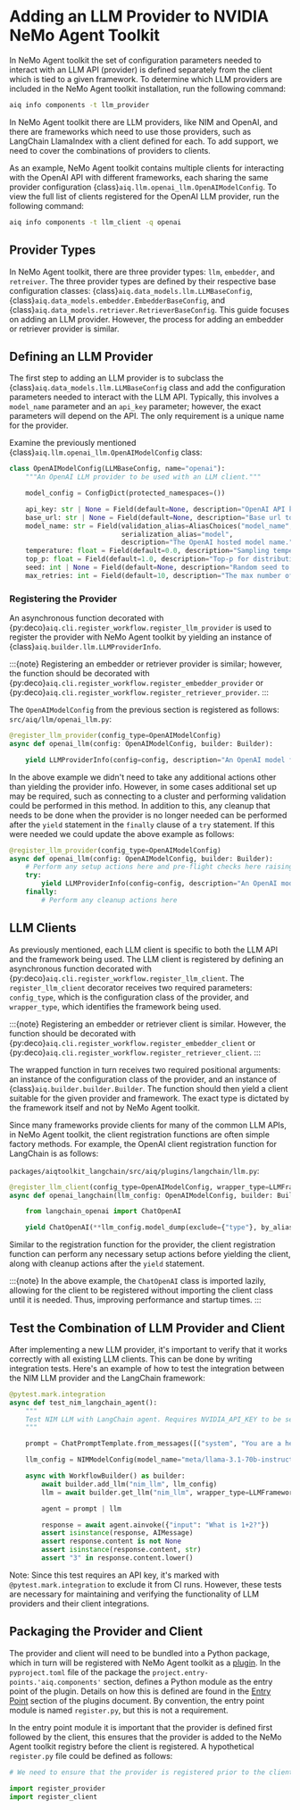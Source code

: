 <!--
SPDX-FileCopyrightText: Copyright (c) 2025, NVIDIA CORPORATION & AFFILIATES. All rights reserved.
SPDX-License-Identifier: Apache-2.0

Licensed under the Apache License, Version 2.0 (the "License");
you may not use this file except in compliance with the License.
You may obtain a copy of the License at

http://www.apache.org/licenses/LICENSE-2.0

Unless required by applicable law or agreed to in writing, software
distributed under the License is distributed on an "AS IS" BASIS,
WITHOUT WARRANTIES OR CONDITIONS OF ANY KIND, either express or implied.
See the License for the specific language governing permissions and
limitations under the License.
-->

# Adding an LLM Provider to NVIDIA NeMo Agent Toolkit

In NeMo Agent toolkit the set of configuration parameters needed to interact with an LLM API (provider) is defined separately from the client which is tied to a given framework. To determine which LLM providers are included in the NeMo Agent toolkit installation, run the following command:
```bash
aiq info components -t llm_provider
```

In NeMo Agent toolkit there are LLM providers, like NIM and OpenAI, and there are frameworks which need to use those providers, such as LangChain LlamaIndex with a client defined for each. To add support, we need to cover the combinations of providers to clients.

As an example, NeMo Agent toolkit contains multiple clients for interacting with the OpenAI API with different frameworks, each sharing the same provider configuration {class}`aiq.llm.openai_llm.OpenAIModelConfig`. To view the full list of clients registered for the OpenAI LLM provider, run the following command:

```bash
aiq info components -t llm_client -q openai
```

## Provider Types

In NeMo Agent toolkit, there are three provider types: `llm`, `embedder`, and `retreiver`. The three provider types are defined by their respective base configuration classes: {class}`aiq.data_models.llm.LLMBaseConfig`, {class}`aiq.data_models.embedder.EmbedderBaseConfig`, and {class}`aiq.data_models.retriever.RetrieverBaseConfig`. This guide focuses on adding an LLM provider. However, the process for adding an embedder or retriever provider is similar.


## Defining an LLM Provider
The first step to adding an LLM provider is to subclass the {class}`aiq.data_models.llm.LLMBaseConfig` class and add the configuration parameters needed to interact with the LLM API. Typically, this involves a `model_name` parameter and an `api_key` parameter; however, the exact parameters will depend on the API. The only requirement is a unique name for the provider.

Examine the previously mentioned {class}`aiq.llm.openai_llm.OpenAIModelConfig` class:
```python
class OpenAIModelConfig(LLMBaseConfig, name="openai"):
    """An OpenAI LLM provider to be used with an LLM client."""

    model_config = ConfigDict(protected_namespaces=())

    api_key: str | None = Field(default=None, description="OpenAI API key to interact with hosted model.")
    base_url: str | None = Field(default=None, description="Base url to the hosted model.")
    model_name: str = Field(validation_alias=AliasChoices("model_name", "model"),
                            serialization_alias="model",
                            description="The OpenAI hosted model name.")
    temperature: float = Field(default=0.0, description="Sampling temperature in [0, 1].")
    top_p: float = Field(default=1.0, description="Top-p for distribution sampling.")
    seed: int | None = Field(default=None, description="Random seed to set for generation.")
    max_retries: int = Field(default=10, description="The max number of retries for the request.")
```


### Registering the Provider
An asynchronous function decorated with {py:deco}`aiq.cli.register_workflow.register_llm_provider` is used to register the provider with NeMo Agent toolkit by yielding an instance of {class}`aiq.builder.llm.LLMProviderInfo`.

:::{note}
Registering an embedder or retriever provider is similar; however, the function should be decorated with  {py:deco}`aiq.cli.register_workflow.register_embedder_provider` or  {py:deco}`aiq.cli.register_workflow.register_retriever_provider`.
:::


The `OpenAIModelConfig` from the previous section is registered as follows:
`src/aiq/llm/openai_llm.py`:
```python
@register_llm_provider(config_type=OpenAIModelConfig)
async def openai_llm(config: OpenAIModelConfig, builder: Builder):

    yield LLMProviderInfo(config=config, description="An OpenAI model for use with an LLM client.")
```

In the above example we didn't need to take any additional actions other than yielding the provider info. However, in some cases additional set up may be required, such as connecting to a cluster and performing validation could be performed in this method. In addition to this, any cleanup that needs to be done when the provider is no longer needed can be performed after the `yield` statement in the `finally` clause of a `try` statement. If this were needed we could update the above example as follows:
```python
@register_llm_provider(config_type=OpenAIModelConfig)
async def openai_llm(config: OpenAIModelConfig, builder: Builder):
    # Perform any setup actions here and pre-flight checks here raising an exception if needed
    try:
        yield LLMProviderInfo(config=config, description="An OpenAI model for use with an LLM client.")
    finally:
        # Perform any cleanup actions here
```

## LLM Clients
As previously mentioned, each LLM client is specific to both the LLM API and the framework being used. The LLM client is registered by defining an asynchronous function decorated with {py:deco}`aiq.cli.register_workflow.register_llm_client`. The `register_llm_client` decorator receives two required parameters: `config_type`, which is the configuration class of the provider, and `wrapper_type`, which identifies the framework being used.

:::{note}
Registering an embedder or retriever client is similar. However, the function should be decorated with {py:deco}`aiq.cli.register_workflow.register_embedder_client` or {py:deco}`aiq.cli.register_workflow.register_retriever_client`.
:::

The wrapped function in turn receives two required positional arguments: an instance of the configuration class of the provider, and an instance of {class}`aiq.builder.builder.Builder`. The function should then yield a client suitable for the given provider and framework. The exact type is dictated by the framework itself and not by NeMo Agent toolkit.

Since many frameworks provide clients for many of the common LLM APIs, in NeMo Agent toolkit, the client registration functions are often simple factory methods. For example, the OpenAI client registration function for LangChain is as follows:

`packages/aiqtoolkit_langchain/src/aiq/plugins/langchain/llm.py`:
```python
@register_llm_client(config_type=OpenAIModelConfig, wrapper_type=LLMFrameworkEnum.LANGCHAIN)
async def openai_langchain(llm_config: OpenAIModelConfig, builder: Builder):

    from langchain_openai import ChatOpenAI

    yield ChatOpenAI(**llm_config.model_dump(exclude={"type"}, by_alias=True))
```

Similar to the registration function for the provider, the client registration function can perform any necessary setup actions before yielding the client, along with cleanup actions after the `yield` statement.

:::{note}
In the above example, the `ChatOpenAI` class is imported lazily, allowing for the client to be registered without importing the client class until it is needed. Thus, improving performance and startup times.
:::

## Test the Combination of LLM Provider and Client

After implementing a new LLM provider, it's important to verify that it works correctly with all existing LLM clients. This can be done by writing integration tests. Here's an example of how to test the integration between the NIM LLM provider and the LangChain framework:

```python
@pytest.mark.integration
async def test_nim_langchain_agent():
    """
    Test NIM LLM with LangChain agent. Requires NVIDIA_API_KEY to be set.
    """

    prompt = ChatPromptTemplate.from_messages([("system", "You are a helpful AI assistant."), ("human", "{input}")])

    llm_config = NIMModelConfig(model_name="meta/llama-3.1-70b-instruct", temperature=0.0)

    async with WorkflowBuilder() as builder:
        await builder.add_llm("nim_llm", llm_config)
        llm = await builder.get_llm("nim_llm", wrapper_type=LLMFrameworkEnum.LANGCHAIN)

        agent = prompt | llm

        response = await agent.ainvoke({"input": "What is 1+2?"})
        assert isinstance(response, AIMessage)
        assert response.content is not None
        assert isinstance(response.content, str)
        assert "3" in response.content.lower()
```

Note: Since this test requires an API key, it's marked with `@pytest.mark.integration` to exclude it from CI runs. However, these tests are necessary for maintaining and verifying the functionality of LLM providers and their client integrations.

## Packaging the Provider and Client

The provider and client will need to be bundled into a Python package, which in turn will be registered with NeMo Agent toolkit as a [plugin](../extend/plugins.md). In the `pyproject.toml` file of the package the `project.entry-points.'aiq.components'` section, defines a Python module as the entry point of the plugin. Details on how this is defined are found in the [Entry Point](../extend/plugins.md#entry-point) section of the plugins document. By convention, the entry point module is named `register.py`, but this is not a requirement.

In the entry point module it is important that the provider is defined first followed by the client, this ensures that the provider is added to the NeMo Agent toolkit registry before the client is registered. A hypothetical `register.py` file could be defined as follows:
```python
# We need to ensure that the provider is registered prior to the client

import register_provider
import register_client
```
